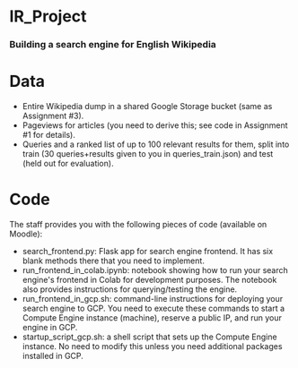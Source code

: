 # IR_Project


### Building a search engine for English Wikipedia

# Data
- Entire Wikipedia dump in a shared Google Storage bucket (same as Assignment #3).
- Pageviews for articles (you need to derive this; see code in Assignment #1 for details).
- Queries and a ranked list of up to 100 relevant results for them, split into train (30
queries+results given to you in queries_train.json) and test (held out for evaluation).

# Code
The staff provides you with the following pieces of code (available on Moodle):
- search_frontend.py: Flask app for search engine frontend. It has six blank methods there
that you need to implement.
- run_frontend_in_colab.ipynb: notebook showing how to run your search engine's frontend
in Colab for development purposes. The notebook also provides instructions for
querying/testing the engine.
- run_frontend_in_gcp.sh: command-line instructions for deploying your search engine to
GCP. You need to execute these commands to start a Compute Engine instance
(machine), reserve a public IP, and run your engine in GCP.
- startup_script_gcp.sh: a shell script that sets up the Compute Engine instance. No need to
modify this unless you need additional packages installed in GCP.
